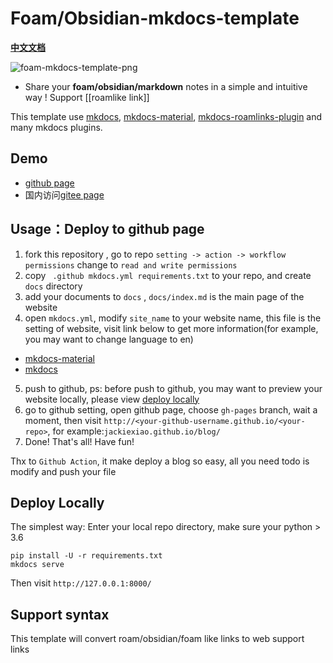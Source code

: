 # Foam/Obsidian-mkdocs-template
[**中文文档**](https://github.com/Jackiexiao/foam-mkdocs-template/blob/master/README-zh.md)

![foam-mkdocs-template-png](../assets/demo-mkdocs.png)

* Share your **foam/obsidian/markdown** notes in a simple and intuitive way ! Support [[roamlike link]] 

This template use [mkdocs](https://www.mkdocs.org/user-guide/configuration/), [mkdocs-material](https://squidfunk.github.io/mkdocs-material/), [mkdocs-roamlinks-plugin](https://github.com/Jackiexiao/mkdocs-roamlinks-plugin) and many mkdocs plugins.


## Demo

* [github page](https://jackiexiao.github.io/foam-mkdocs-template/)
* 国内访问[gitee page](https://jackiegeek.gitee.io/foam-mkdocs-template/)


## Usage：Deploy to github page

1. fork this repository , go to repo `setting -> action -> workflow permissions` change to `read and write permissions`
2. copy ` .github mkdocs.yml requirements.txt` to your repo, and create `docs` directory 
3. add your documents to `docs` , `docs/index.md` is the main page of the website
4. open `mkdocs.yml`, modify `site_name` to your website name, this file is the setting of website, visit link below to get more information(for example, you may want to change language to en)
* [mkdocs-material](https://squidfunk.github.io/mkdocs-material/)
* [mkdocs](https://www.mkdocs.org/user-guide/configuration/)
5. push to github, ps: before push to github, you may want to preview your website locally, please view [deploy locally](#deploy-locally)
6. go to github setting, open github page, choose `gh-pages` branch, wait a moment, then visit `http://<your-github-username.github.io/<your-repo>`, for example:`jackiexiao.github.io/blog/`
7. Done! That's all! Have fun!

Thx to `Github Action`, it make deploy a blog so easy, all you need todo is modify and push your file

## Deploy Locally

The simplest way: Enter your local repo directory, make sure your python > 3.6
```
pip install -U -r requirements.txt
mkdocs serve 
```
Then visit `http://127.0.0.1:8000/`

## Support syntax
This template will convert roam/obsidian/foam like links to web support links
